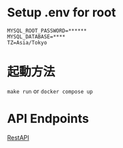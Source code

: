 # Setup .env for root

```.env
MYSQL_ROOT_PASSWORD=******
MYSQL_DATABASE=****
TZ=Asia/Tokyo
```

# 起動方法

`make run`
or
`docker compose up`

# API Endpoints

[RestAPI](./doc/restapi.md)